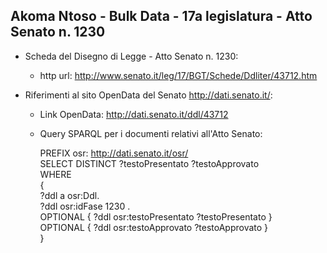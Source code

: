 ## Akoma Ntoso - Bulk Data - 17a legislatura - Atto Senato n. 1230 ##

* Scheda del Disegno di Legge - Atto Senato n. 1230:
	* http url: http://www.senato.it/leg/17/BGT/Schede/Ddliter/43712.htm

* Riferimenti al sito OpenData del Senato http://dati.senato.it/:
	* Link OpenData: http://dati.senato.it/ddl/43712
	* Query SPARQL per i documenti relativi all'Atto Senato:

        PREFIX osr: <http://dati.senato.it/osr/>  
		SELECT DISTINCT ?testoPresentato ?testoApprovato  
		WHERE  
		{  
		    ?ddl a osr:Ddl.  
		    ?ddl osr:idFase 1230 .  
		    OPTIONAL { ?ddl osr:testoPresentato ?testoPresentato }  
		    OPTIONAL { ?ddl osr:testoApprovato ?testoApprovato }  
		}
		